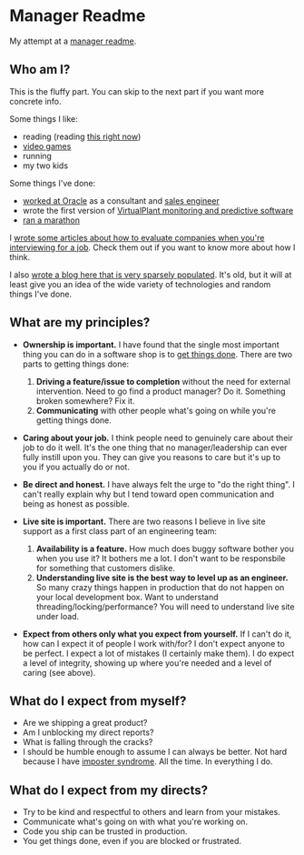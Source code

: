 # Manager Readme

My attempt at a [manager readme](https://managerreadme.com/). 

## Who am I?

This is the fluffy part. You can skip to the next part if you want more concrete info.

Some things I like: 
 * reading (reading [this right now](https://en.wikipedia.org/wiki/The_Stormlight_Archive))
 * [video games](https://www.ea.com/games/apex-legends)
 * running
 * my two kids

Some things I've done: 
* [worked at Oracle](https://www.oracle.com/corporate/acquisitions/bea/) as a consultant and [sales engineer](https://www.careerexplorer.com/careers/sales-engineer/)
* wrote the first version of [VirtualPlant monitoring and predictive software](https://www.gpstrategies.com/solution/technical-engineering/etapro/etapro-virtualplant-thermal-performance/)
* [ran a marathon](http://www.umsteadmarathon.com/index.php?page=results-2019)

I [wrote some articles about how to evaluate companies when you're interviewing for a job](https://medium.com/@hross). Check them out if you want to know more about how I think.

I also [wrote a blog here that is very sparsely populated](http://blog.hross.net/). It's old, but it will at least give you an idea of the wide variety of technologies and random things I've done.

## What are my principles?

* **Ownership is important.** I have found that the single most important thing you can do in a software shop is to <ins>get things done</ins>. There are two parts to getting things done:

    1. **Driving a feature/issue to completion** without the need for external intervention. Need to go find a product manager? Do it. Something broken somewhere? Fix it.
    1. **Communicating** with other people what's going on while you're getting things done.

* **Caring about your job.** I think people need to genuinely care about their job to do it well. It's the one thing that no manager/leadership can ever fully instill upon you. They can give you reasons to care but it's up to you if you actually do or not.

* **Be direct and honest.** I have always felt the urge to "do the right thing". I can't really explain why but I tend toward open communication and being as honest as possible.

* **Live site is important.** There are two reasons I believe in live site support as a first class part of an engineering team:
    1. **Availability is a feature.** How much does buggy software bother you when you use it? It bothers me a lot. I don't want to be responsbile for something that customers dislike.
    1. **Understanding live site is the best way to level up as an engineer.** So many crazy things happen in production that do not happen on your local development box. Want to understand threading/locking/performance? You will need to understand live site under load.

* **Expect from others only what you expect from yourself.** If I can't do it, how can I expect it of people I work with/for? I don't expect anyone to be perfect. I expect a lot of mistakes (I certainly make them). I do expect a level of integrity, showing up where you're needed and a level of caring (see above).

## What do I expect from myself?

* Are we shipping a great product?
* Am I unblocking my direct reports?
* What is falling through the cracks?
* I should be humble enough to assume I can always be better. Not hard because I have [imposter syndrome](https://en.wikipedia.org/wiki/Impostor_syndrome). All the time. In everything I do. 

## What do I expect from my directs?

* Try to be kind and respectful to others and learn from your mistakes.
* Communicate what's going on with what you're working on.
* Code you ship can be trusted in production.
* You get things done, even if you are blocked or frustrated.
